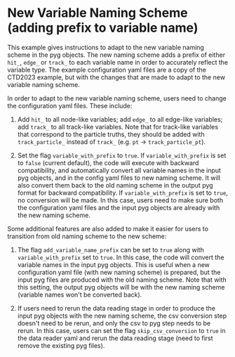 # New Variable Naming Scheme (adding prefix to variable name)

This example gives instructions to adapt to the new variable naming scheme in the pyg objects. The new naming scheme adds a prefix of either `hit_`, `edge_` or `track_` to each variable name in order to accurately reflect the variable type. The example configuration yaml files are a copy of the CTD2023 example, but with the changes that are made to adapt to the new variable naming scheme.

In order to adapt to the new variable naming scheme, users need to change the configuration yaml files. These include:

1. Add `hit_` to all node-like variables; add `edge_` to all edge-like variables; add `track_` to all track-like variables. Note that for track-like variables that correspond to the particle truths, they should be added with `track_particle_` instead of `track_` (e.g. `pt` -> `track_particle_pt`).

2. Set the flag `variable_with_prefix` to `true`. If `variable_with_prefix` is set to `false` (current default), the code will execute with backward compatibility, and automatically convert all variable names in the input pyg objects, and in the config yaml files to new naming scheme. It will also convert them back to the old naming scheme in the output pyg format for backward compatibility. If `variable_with_prefix` is set to `true`, no conversion will be made. In this case, users need to make sure both the configuration yaml files and the input pyg objects are already with the new naming scheme.

Some additional features are also added to make it easier for users to transition from old naming scheme to the new scheme:

1. The flag `add_variable_name_prefix` can be set to `true` along with `variable_with_prefix` set to `true`. In this case, the code will convert the variable names in the input pyg objects. This is useful when a new configuration yaml file (with new naming scheme) is prepared, but the input pyg files are produced with the old naming scheme. Note that with this setting, the output pyg objects will be with the new naming scheme (variable names won't be converted back).

2. If users need to rerun the data reading stage in order to produce the input pyg objects with the new naming scheme, the csv conversion step doesn't need to be rerun, and only the csv to pyg step needs to be rerun. In this case, users can set the flag `skip_csv_conversion` to `true` in the data reader yaml and rerun the data reading stage (need to first remove the existing pyg files).

